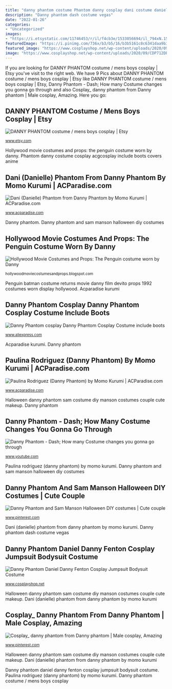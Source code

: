 ```yaml
---
title: "danny phantom costume Phantom danny cosplay dani costume danielle deviantart halloween acparadise momokurumi ghost going ember matsuricon worn anime"
description: "Danny phantom dash costume vegas"
date: "2022-01-26"
categories:
- "Uncategorized"
images:
- "https://i.etsystatic.com/11746453/r/il/f4cb3e/1533056694/il_794xN.1533056694_mw9z.jpg"
featuredImage: "https://i.pinimg.com/736x/b3/b5/16/b3b5161c8c6341daa9b34622ecb2cf68.jpg"
featured_image: "https://www.cosplayshop.net/wp-content/uploads/2020/09/CDP712DP_width_10000_height_10000_watermark_water.png.jpg"
image: "https://www.cosplayshop.net/wp-content/uploads/2020/09/CDP712DP_width_10000_height_10000_watermark_water.png.jpg"
---
```


If you are looking for DANNY PHANTOM costume / mens boys cosplay | Etsy you've visit to the right web. We have 9 Pics about DANNY PHANTOM costume / mens boys cosplay | Etsy like DANNY PHANTOM costume / mens boys cosplay | Etsy, Danny Phantom - Dash; How many Costume changes you gonna go through and also Cosplay_ danny phantom from Danny phantom | Male cosplay, Amazing. Here you go:

## DANNY PHANTOM Costume / Mens Boys Cosplay | Etsy

![DANNY PHANTOM costume / mens boys cosplay | Etsy](https://i.etsystatic.com/11746453/r/il/f4cb3e/1533056694/il_794xN.1533056694_mw9z.jpg "Danny phantom and sam manson halloween diy costumes")

<small>www.etsy.com</small>

Hollywood movie costumes and props: the penguin costume worn by danny. Phantom danny costume cosplay acgcosplay include boots covers anime

## Dani (Danielle) Phantom From Danny Phantom By Momo Kurumi | ACParadise.com

![Dani (Danielle) Phantom from Danny Phantom by Momo Kurumi | ACParadise.com](http://cosplayers.acparadise.com/69718/69718-ddef6bb508ced455291ec01e7840bb7b.jpg "Acparadise kurumi")

<small>www.acparadise.com</small>

Danny phantom. Danny phantom and sam manson halloween diy costumes

## Hollywood Movie Costumes And Props: The Penguin Costume Worn By Danny

![Hollywood Movie Costumes and Props: The Penguin costume worn by Danny](http://2.bp.blogspot.com/-r8k-5USXFoI/U-PRmm65E4I/AAAAAAABZZg/cpPP3liG6fI/s800/Batman+Returns+Penguin+film+costume.jpg "Danny phantom cosplay danny phantom cosplay costume include boots")

<small>hollywoodmoviecostumesandprops.blogspot.com</small>

Penguin batman costume returns movie danny film devito props 1992 costumes worn display hollywood. Acparadise kurumi

## Danny Phantom Cosplay Danny Phantom Cosplay Costume Include Boots

![Danny Phantom cosplay Danny Phantom Cosplay Costume include boots](https://ae01.alicdn.com/kf/HTB1YysekZjI8KJjSsppq6xbyVXaX/Danny-Phantom-cosplay-Danny-Phantom-Cosplay-Costume-include-boots-covers-ACGcosplay-anime-costume.jpg "Phantom danny cosplay dani costume danielle deviantart halloween acparadise momokurumi ghost going ember matsuricon worn anime")

<small>www.aliexpress.com</small>

Acparadise kurumi. Danny phantom

## Paulina Rodriguez (Danny Phantom) By Momo Kurumi | ACParadise.com

![Paulina Rodriguez (Danny Phantom) by Momo Kurumi | ACParadise.com](https://cosplayers.acparadise.com/69718/69718-4281538acd4d0af4ed4e33c17c878bd6.jpg "Halloween danny phantom sam costume diy manson costumes couple cute makeup")

<small>www.acparadise.com</small>

Halloween danny phantom sam costume diy manson costumes couple cute makeup. Danny phantom

## Danny Phantom - Dash; How Many Costume Changes You Gonna Go Through

![Danny Phantom - Dash; How many Costume changes you gonna go through](https://i.ytimg.com/vi/hGeepmK2kLE/hqdefault.jpg "Dani (danielle) phantom from danny phantom by momo kurumi")

<small>www.youtube.com</small>

Paulina rodriguez (danny phantom) by momo kurumi. Danny phantom and sam manson halloween diy costumes

## Danny Phantom And Sam Manson Halloween DIY Costumes | Cute Couple

![Danny Phantom and Sam Manson Halloween DIY costumes | Cute couple](https://i.pinimg.com/originals/6a/ba/d1/6abad1acc44ab7cdaacc67a7d643da03.jpg "Hollywood movie costumes and props: the penguin costume worn by danny")

<small>www.pinterest.com</small>

Dani (danielle) phantom from danny phantom by momo kurumi. Danny phantom dash costume vegas

## Danny Phantom Daniel Danny Fenton Cosplay Jumpsuit Bodysuit Costume

![Danny Phantom Daniel Danny Fenton Cosplay Jumpsuit Bodysuit Costume](https://www.cosplayshop.net/wp-content/uploads/2020/09/CDP712DP_width_10000_height_10000_watermark_water.png.jpg "Cosplay phantom danny halloween senpai studios photographer costumes")

<small>www.cosplayshop.net</small>

Halloween danny phantom sam costume diy manson costumes couple cute makeup. Dani (danielle) phantom from danny phantom by momo kurumi

## Cosplay_ Danny Phantom From Danny Phantom | Male Cosplay, Amazing

![Cosplay_ danny phantom from Danny phantom | Male cosplay, Amazing](https://i.pinimg.com/736x/b3/b5/16/b3b5161c8c6341daa9b34622ecb2cf68.jpg "Penguin batman costume returns movie danny film devito props 1992 costumes worn display hollywood")

<small>www.pinterest.com</small>

Halloween danny phantom sam costume diy manson costumes couple cute makeup. Dani (danielle) phantom from danny phantom by momo kurumi

Danny phantom daniel danny fenton cosplay jumpsuit bodysuit costume. Paulina rodriguez (danny phantom) by momo kurumi. Danny phantom costume / mens boys cosplay
